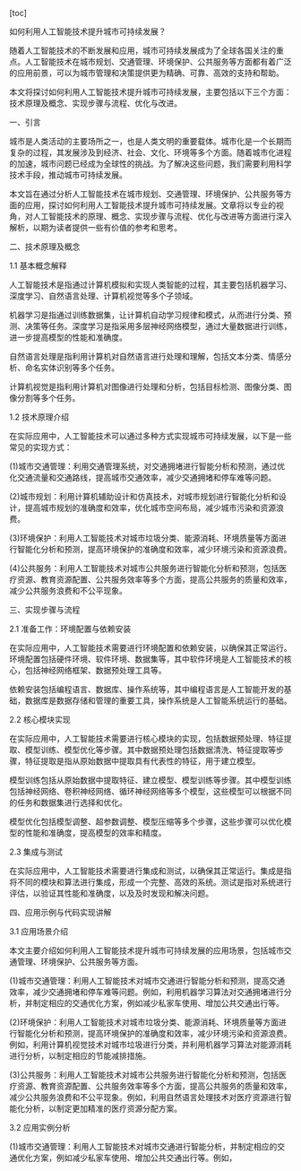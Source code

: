 
[toc]                    
                
                
如何利用人工智能技术提升城市可持续发展？

随着人工智能技术的不断发展和应用，城市可持续发展成为了全球各国关注的重点。人工智能技术在城市规划、交通管理、环境保护、公共服务等方面都有着广泛的应用前景，可以为城市管理和决策提供更为精确、可靠、高效的支持和帮助。

本文将探讨如何利用人工智能技术提升城市可持续发展，主要包括以下三个方面：技术原理及概念、实现步骤与流程、优化与改进。

一、引言

城市是人类活动的主要场所之一，也是人类文明的重要载体。城市化是一个长期而复杂的过程，其发展涉及到经济、社会、文化、环境等多个方面。随着城市化进程的加速，城市问题已经成为全球性的挑战。为了解决这些问题，我们需要利用科学技术手段，推动城市可持续发展。

本文旨在通过分析人工智能技术在城市规划、交通管理、环境保护、公共服务等方面的应用，探讨如何利用人工智能技术提升城市可持续发展。文章将以专业的视角，对人工智能技术的原理、概念、实现步骤与流程、优化与改进等方面进行深入解析，以期为读者提供一些有价值的参考和思考。

二、技术原理及概念

1.1 基本概念解释

人工智能技术是指通过计算机模拟和实现人类智能的过程，其主要包括机器学习、深度学习、自然语言处理、计算机视觉等多个子领域。

机器学习是指通过训练数据集，让计算机自动学习规律和模式，从而进行分类、预测、决策等任务。深度学习是指采用多层神经网络模型，通过大量数据进行训练，进一步提高模型的性能和准确度。

自然语言处理是指利用计算机对自然语言进行处理和理解，包括文本分类、情感分析、命名实体识别等多个任务。

计算机视觉是指利用计算机对图像进行处理和分析，包括目标检测、图像分类、图像分割等多个任务。

1.2 技术原理介绍

在实际应用中，人工智能技术可以通过多种方式实现城市可持续发展，以下是一些常见的实现方式：

(1)城市交通管理：利用交通管理系统，对交通拥堵进行智能分析和预测，通过优化交通流量和交通路线，提高城市交通效率，减少交通拥堵和停车难等问题。

(2)城市规划：利用计算机辅助设计和仿真技术，对城市规划进行智能化分析和设计，提高城市规划的准确度和效率，优化城市空间布局，减少城市污染和资源浪费。

(3)环境保护：利用人工智能技术对城市垃圾分类、能源消耗、环境质量等方面进行智能化分析和预测，提高环境保护的准确度和效率，减少环境污染和资源浪费。

(4)公共服务：利用人工智能技术对城市公共服务进行智能化分析和预测，包括医疗资源、教育资源配置、公共服务效率等多个方面，提高公共服务的质量和效率，减少公共服务浪费和不公平现象。

三、实现步骤与流程

2.1 准备工作：环境配置与依赖安装

在实际应用中，人工智能技术需要进行环境配置和依赖安装，以确保其正常运行。环境配置包括硬件环境、软件环境、数据集等，其中软件环境是人工智能技术的核心，包括神经网络框架、数据预处理工具等。

依赖安装包括编程语言、数据库、操作系统等，其中编程语言是人工智能开发的基础，数据库是数据存储和管理的重要工具，操作系统是人工智能系统运行的基础。

2.2 核心模块实现

在实际应用中，人工智能技术需要进行核心模块的实现，包括数据预处理、特征提取、模型训练、模型优化等步骤。其中数据预处理包括数据清洗、特征提取等步骤，特征提取是指从原始数据中提取具有代表性的特征，用于建立模型。

模型训练包括从原始数据中提取特征、建立模型、模型训练等步骤。其中模型训练包括神经网络、卷积神经网络、循环神经网络等多个模型，这些模型可以根据不同的任务和数据集进行选择和优化。

模型优化包括模型调整、超参数调整、模型压缩等多个步骤，这些步骤可以优化模型的性能和准确度，提高模型的效率和精度。

2.3 集成与测试

在实际应用中，人工智能技术需要进行集成和测试，以确保其正常运行。集成是指将不同的模块和算法进行集成，形成一个完整、高效的系统。测试是指对系统进行评估，以验证其性能和准确度，以及及时发现和解决问题。

四、应用示例与代码实现讲解

3.1 应用场景介绍

本文主要介绍如何利用人工智能技术提升城市可持续发展的应用场景，包括城市交通管理、环境保护、公共服务等方面。

(1)城市交通管理：利用人工智能技术对城市交通进行智能分析和预测，提高交通效率，减少交通拥堵和停车难等问题。例如，利用机器学习算法对交通拥堵进行分析，并制定相应的交通优化方案，例如减少私家车使用、增加公共交通出行等。

(2)环境保护：利用人工智能技术对城市垃圾分类、能源消耗、环境质量等方面进行智能化分析和预测，提高环境保护的准确度和效率，减少环境污染和资源浪费。例如，利用计算机视觉技术对城市垃圾进行分类，并利用机器学习算法对能源消耗进行分析，以制定相应的节能减排措施。

(3)公共服务：利用人工智能技术对城市公共服务进行智能化分析和预测，包括医疗资源、教育资源配置、公共服务效率等多个方面，提高公共服务的质量和效率，减少公共服务浪费和不公平现象。例如，利用自然语言处理技术对医疗资源进行智能化分析，以制定更加精准的医疗资源分配方案。

3.2 应用实例分析

(1)城市交通管理：利用人工智能技术对城市交通进行智能分析，并制定相应的交通优化方案，例如减少私家车使用、增加公共交通出行等。例如，


